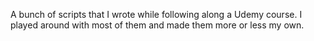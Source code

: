 A bunch of scripts that I wrote while following along a Udemy course. I played around with most of them
and made them more or less my own.
